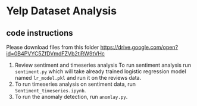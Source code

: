 # Yelp Dataset Analysis

## code instructions
Please download files from this folder https://drive.google.com/open?id=0B4PVYC5ZfDVmdFZVb2tiRW9tVHc
1. Review sentiment and timeseries analysis 
To run sentiment analysis run `sentiment.py` which will take already trained logistic regression model named `lr_model.pkl` and run it on the reviews data.
2. To run timeseries analysis on sentiment data, run `Sentiment_timeseries.ipynb`.
3. To run the anomaly detection, run `anomlay.py`.
